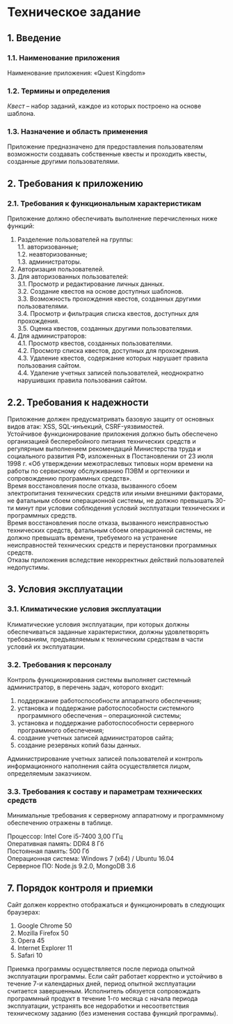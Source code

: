 # Техническое задание

## 1. Введение
### 1.1. Наименование приложения

Наименование приложения: «Quest Kingdom»

### 1.2. Термины и определения

*Квест* – набор заданий, каждое из которых построено на основе шаблона.

### 1.3. Назначение и область применения

Приложение предназначено для предоставления пользователям возможности создавать собственные квесты и проходить квесты, созданные другими пользователями.

## 2. Требования к приложению
### 2.1. Требования к функциональным характеристикам

Приложение должно обеспечивать выполнение перечисленных ниже функций:  
1. Разделение пользователей на группы:  
  1.1. авторизованные;  
  1.2. неавторизованные;  
  1.3. администраторы.  
2. Авторизация пользователей.  
3. Для авторизованных пользователей:  
  3.1. Просмотр и редактирование личных данных.  
  3.2. Создание квестов на основе доступных шаблонов.  
  3.3. Возможность прохождения квестов, созданных другими пользователями.  
  3.4. Просмотр и фильтрация списка квестов, доступных для прохождения.  
  3.5. Оценка квестов, созданных другими пользователями.  
4. Для администраторов:  
  4.1. Просмотр квестов, созданных пользователями.  
  4.2. Просмотр списка квестов, доступных для прохождения.  
  4.3. Удаление квестов, содержание которых нарушает правила пользования сайтом.  
  4.4. Удаление учетных записей пользователей, неоднократно нарушивших правила пользования сайтом.  

## 2.2. Требования к надежности 

Приложение должен предусматривать базовую защиту от основных видов атак: XSS, SQL-инъекций, CSRF-уязвимостей.  
Устойчивое функционирование приложения должно быть обеспечено организацией бесперебойного питания технических средств и регулярным выполнением рекомендаций Министерства труда и социального развития РФ, изложенных в Постановлении от 23 июля 1998 г. «Об утверждении межотраслевых типовых норм времени на работы по сервисному обслуживанию ПЭВМ и оргтехники и сопровождению программных средств».  
Время восстановления после отказа, вызванного сбоем электропитания технических средств или иными внешними факторами, не фатальным сбоем операционной системы, не должно превышать 30-ти минут при условии соблюдения условий эксплуатации технических и программных средств.  
Время восстановления после отказа, вызванного неисправностью технических средств, фатальным сбоем операционной системы, не должно превышать времени, требуемого на устранение неисправностей технических средств и переустановки программных средств.  
Отказы приложения вследствие некорректных действий пользователей недопустимы.

## 3. Условия эксплуатации
### 3.1. Климатические условия эксплуатации

Климатические условия эксплуатации, при которых должны обеспечиваться заданные характеристики, должны удовлетворять требованиям, предъявляемым к техническим средствам в части условий их эксплуатации.

### 3.2. Требования к персоналу

Контроль функционирования системы выполняет системный администратор, в перечень задач, которого входит:
1. поддержание работоспособности аппаратного обеспечения;
2. установка и поддержание работоспособности системного программного обеспечения – операционной системы;
3. установка и поддержание работоспособности серверного программного обеспечения;
4. создание учетных записей администраторов сайта;
5. создание резервных копий базы данных.

Администрирование учетных записей пользователей и контроль информационного наполнения сайта осуществляется лицом, определяемым заказчиком.

### 3.3. Требования к составу и параметрам технических средств

Минимальные требования к серверному аппаратному и программному обеспечению отражены в таблице.

Процессор: Intel Core i5-7400 3,00 ГГц  
Оперативная память: DDR4 8 Гб  
Постоянная память: 500 Гб  
Операционная система: Windows 7 (x64) / Ubuntu 16.04  
Серверное ПО: Node.js 9.2.0, MongoDB 3.6

## 7. Порядок контроля и приемки

Сайт должен корректно отображаться и функционировать в следующих браузерах:
1. Google Chrome 50
2. Mozilla Firefox 50
3. Opera 45
4. Internet Explorer 11
5. Safari 10

Приемка программы осуществляется после периода опытной эксплуатации программы. Если сайт работает корректно и устойчиво в течение 7-и календарных дней, период опытной эксплуатации считается завершенным. Исполнитель обязуется сопровождать программный продукт в течение 1-го месяца с начала периода эксплуатации, устранять все недоработки и несоответствия техническому заданию (без изменения состава функций программы).




